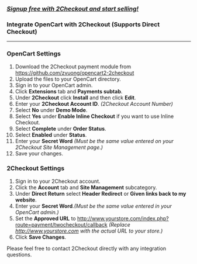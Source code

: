 ### _[Signup free with 2Checkout and start selling!](https://www.2checkout.com/referral?r=git2co)_

### Integrate OpenCart with 2Checkout (Supports Direct Checkout)
----------------------------------------

### OpenCart Settings

1. Download the 2Checkout payment module from https://github.com/zvuong/opencart2-2checkout
2. Upload the files to your OpenCart directory.
3. Sign in to your OpenCart admin.
4. Click **Extensions** tab and **Payments subtab**.
5. Under **2Checkout** click **Install** and then click **Edit**.
6. Enter your **2Checkout Account ID**. _(2Checkout Account Number)_
7. Select **No** under **Demo Mode**.
8. Select **Yes** under **Enable Inline Checkout** if you want to use Inline Checkout.
9. Select **Complete** under **Order Status**.
10. Select **Enabled** under **Status**.
11. Enter your **Secret Word** _(Must be the same value entered on your 2Checkout Site Management page.)_
12. Save your changes.

### 2Checkout Settings

1. Sign in to your 2Checkout account. 
2. Click the **Account** tab and **Site Management** subcategory. 
3. Under **Direct Return** select **Header Redirect** or **Given links back to my website**.
4. Enter your **Secret Word**._(Must be the same value entered in your OpenCart admin.)_
5. Set the **Approved URL** to http://www.yourstore.com/index.php?route=payment/twocheckout/callback _(Replace http://www.yourstore.com with the actual URL to your store.)_
6. Click **Save Changes**. 

Please feel free to contact 2Checkout directly with any integration questions.
